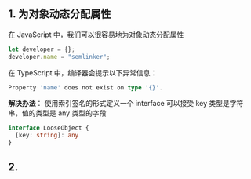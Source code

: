 ## 1. 为对象动态分配属性  
在 JavaScript 中，我们可以很容易地为对象动态分配属性
```typescript
let developer = {};
developer.name = "semlinker";
```
在 TypeScript 中，编译器会提示以下异常信息：
```typescript
Property 'name' does not exist on type '{}'.
```
**解决办法**：
使用索引签名的形式定义一个 interface 可以接受 key 类型是字符串，值的类型是 any 类型的字段
```typescript
interface LooseObject {
  [key: string]: any
}
```
## 2. 